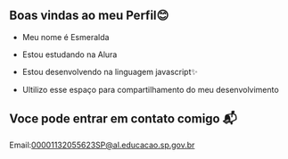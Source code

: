 ## Boas vindas ao meu Perfil😊

- Meu nome é Esmeralda

- Estou estudando na Alura
- Estou desenvolvendo na linguagem javascript✨
- Ultilizo esse espaço para compartilhamento do meu desenvolvimento

## Voce pode entrar em contato comigo 📬
Email:00001132055623SP@al.educacao.sp.gov.br
